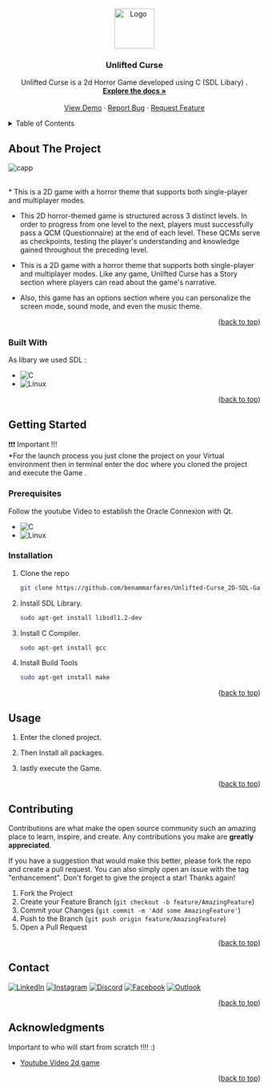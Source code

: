 
<a  align="center" name="readme-top"></a>

<!-- PROJECT LOGO -->
<br />
<div align="center">
    <img src="https://github.com/benammarfares/Unlifted-Curse_2D-SDL-Game/assets/99650831/ee14aff5-353d-481f-9dee-9c911dd32561" alt="Logo" width="80" height="80">


  <h3 align="center">Unlifted Curse</h3>

  <p align="center">
      Unlifted Curse is a 2d Horror Game developed using C (SDL Libary) .
    <br />
    <a href="https://github.com/benammarfares/Charging_Station_App"><strong>Explore the docs »</strong></a>
    <br />
    <br />
    <a href="https://github.com/benammarfares/Unlifted-Curse_2D-SDL-Game">View Demo</a>
    ·
    <a href="https://github.com/benammarfares/Unlifted-Curse_2D-SDL-Game/issues/new?labels=bug&template=bug-report---.md">Report Bug</a>
    ·
    <a href="https://github.com/benammarfares/Unlifted-Curse_2D-SDL-Game/issues/new?labels=enhancement&template=feature-request---.md">Request Feature</a>
  </p>
</div>



<!-- TABLE OF CONTENTS -->
<details>
  <summary>Table of Contents</summary>
  <ol>
    <li>
      <a href="#about-the-project">About The Project</a>
      <ul>
        <li><a href="#built-with">Built With</a></li>
      </ul>
    </li>
    <li>
      <a href="#getting-started">Getting Started</a>
      <ul>
        <li><a href="#prerequisites">Prerequisites</a></li>
        <li><a href="#installation">Installation</a></li>
      </ul>
    </li>
    <li><a href="#usage">Usage</a></li>
    <li><a href="#contributing">Contributing</a></li>
    <li><a href="#contact">Contact</a></li>
    <li><a href="#acknowledgments">Acknowledgments</a></li>
  </ol>
</details>



<!-- ABOUT THE PROJECT -->
## About The Project
![capp](https://github.com/benammarfares/Unlifted-Curse_2D-SDL-Game/assets/99650831/779fb830-bb31-42b3-805b-94251335cd4d)

<br>
* This is a 2D game with a horror theme that supports both single-player and multiplayer modes.

  * This 2D horror-themed game is structured across 3 distinct levels. In order to progress from one level to the next, players must successfully pass a QCM (Questionnaire) at the end of each 
     level. These QCMs serve as checkpoints, testing the player's understanding and knowledge gained throughout the preceding level.

  * This is a 2D game with a horror theme that supports both single-player and multiplayer modes. Like any game, Unlifted Curse has a Story section where players can read about the game's narrative.

  * Also, this game has an options section where you can personalize the screen mode, sound mode, and even the music theme.

    
<p align="right">(<a href="#readme-top">back to top</a>)</p>



### Built With

As libary we used SDL :<br>

* ![C](https://img.shields.io/badge/c-%2300599C.svg?style=for-the-badge&logo=c&logoColor=white)
* ![Linux](https://img.shields.io/badge/Linux-FCC624?style=for-the-badge&logo=linux&logoColor=black)

<p align="right">(<a href="#readme-top">back to top</a>)</p>



<!-- GETTING STARTED -->
## Getting Started

❗❗❗ Important !!! <br>
 *For the launch process you just clone the project on your Virtual environment then in terminal enter the doc where you cloned the project and execute the Game .<br>


### Prerequisites

Follow the youtube Video to establish the Oracle Connexion with Qt.

* ![C](https://img.shields.io/badge/c-%2300599C.svg?style=for-the-badge&logo=c&logoColor=white)
* ![Linux](https://img.shields.io/badge/Linux-FCC624?style=for-the-badge&logo=linux&logoColor=black)



### Installation

1. Clone the repo
   ```sh
   git clone https://github.com/benammarfares/Unlifted-Curse_2D-SDL-Game.git
   ```
2. Install SDL Library.
   ```sh
   sudo apt-get install libsdl1.2-dev
   ``` 
3. Install C Compiler.
   ```sh
   sudo apt-get install gcc
   ``` 
4. Install Build Tools<br>
   ```sh
   sudo apt-get install make
   ``` 

   
<p align="right">(<a href="#readme-top">back to top</a>)</p>



<!-- USAGE EXAMPLES -->
## Usage

1. Enter the cloned project.

2. Then Install all packages.
       
3. lastly execute the Game.
    
<p align="right">(<a href="#readme-top">back to top</a>)</p>


<!-- CONTRIBUTING -->
## Contributing

Contributions are what make the open source community such an amazing place to learn, inspire, and create. Any contributions you make are **greatly appreciated**.

If you have a suggestion that would make this better, please fork the repo and create a pull request. You can also simply open an issue with the tag "enhancement".
Don't forget to give the project a star! Thanks again!

1. Fork the Project
2. Create your Feature Branch (`git checkout -b feature/AmazingFeature`)
3. Commit your Changes (`git commit -m 'Add some AmazingFeature'`)
4. Push to the Branch (`git push origin feature/AmazingFeature`)
5. Open a Pull Request

<p align="right">(<a href="#readme-top">back to top</a>)</p>


<!-- CONTACT -->
## Contact

 <a href="https://www.linkedin.com/in/fares-ben-ammar-14b8b3226/">
                <img alt="LinkedIn" title="Discord" src="https://img.shields.io/badge/linkedin-%230077B5.svg?style=for-the-badge&logo=linkedin&logoColor=white"/></a> 
    <a href="https://www.instagram.com/fares.ben.ammar/?hl=fr">
                <img alt="Instagram" title="Instagram" src="https://img.shields.io/badge/Instagram-%23E4405F.svg?style=for-the-badge&logo=Instagram&logoColor=white"/></a>
        <a href="https://discord.gg/farou1747">
                    <img alt="Discord" title="Discord" src="https://img.shields.io/badge/Discord-%235865F2.svg?style=for-the-badge&logo=discord&logoColor=white"/></a> 
            <a href="https://facebook.com/https://www.facebook.com/faroutiti.benammar/">
                    <img alt="Facebook" title="Facebook" src="https://img.shields.io/badge/Facebook-%231877F2.svg?style=for-the-badge&logo=Facebook&logoColor=white"/></a> 
    <a href="mailto:benammar.Fares@esprit.tn">
    <img alt="Outlook" title="Outlook" src="https://img.shields.io/badge/Microsoft_Outlook-0078D4?style=for-the-badge&logo=microsoft-outlook&logoColor=white"/>



<p align="right">(<a href="#readme-top">back to top</a>)</p>



<!-- ACKNOWLEDGMENTS -->
## Acknowledgments

Important to who will start from scratch !!!! :)

* [Youtube Video 2d game](https://www.youtube.com/watch?v=KsG6dJlLBDw&list=PL2RPjWnJduNmXHRYwdtublIPdlqocBoLS)
<p align="right">(<a href="#readme-top">back to top</a>)</p>





